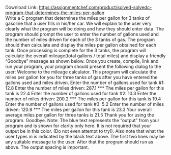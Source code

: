 Download Link: https://assignmentchef.com/product/solved-solvedc-program-that-determines-the-miles-per-gallon
<br>
Write a C program that determines the miles per gallon for 3 tanks of gasoline that a user fills in his/her car. We will explain to the user very clearly what the program will be doing and how they should enter data. The program should prompt the user to enter the number of gallons used and the number of miles driven for each of the 3 tanks of gas. The program should then calculate and display the miles per gallon obtained for each tank. Once processing is complete for the 3 tanks, the program will calculate the overall mileage(total gallons / total miles) and display a friendly “Goodbye” message as shown below. Once you create, compile, link and run your program, your program should present the following dialog to the user: Welcome to the mileage calculator. This program will calculate the miles per gallon for you for three tanks of gas after you have entered the gallons used and miles driven. Enter the number of gallons used for tank #1: 12.8 Enter the number of miles driven: 287.1 *** The miles per gallon for this tank is 22.4 Enter the number of gallons used for tank #2: 10.3 Enter the number of miles driven: 200.2 *** The miles per gallon for this tank is 19.4 Enter the number of gallons used for tank #3: 5.2 Enter the number of miles driven: 120.9 *** The miles per gallon for this tank is 23.3 Your overall average miles per gallon for three tanks is 21.5 Thank you for using the program. Goodbye. Note: The blue text represents the “output” from your program and is shown for clarity only here. It is not required that your output be in this color. (Do not even attempt to try!). Also note that what the user types in is indicated by the black text above. The first two lines may be any suitable message to the user. After that the program should run as above. The output spacing is important.